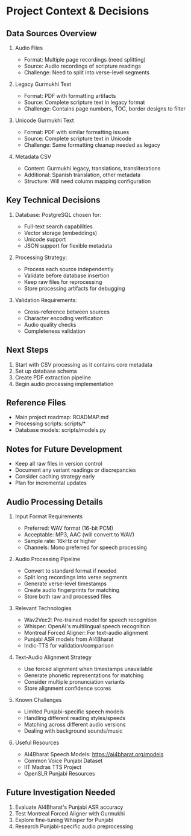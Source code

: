 # Project Context & Decisions

## Data Sources Overview
1. Audio Files
   - Format: Multiple page recordings (need splitting)
   - Source: Audio recordings of scripture readings
   - Challenge: Need to split into verse-level segments

2. Legacy Gurmukhi Text
   - Format: PDF with formatting artifacts
   - Source: Complete scripture text in legacy format
   - Challenge: Contains page numbers, TOC, border designs to filter

3. Unicode Gurmukhi Text
   - Format: PDF with similar formatting issues
   - Source: Complete scripture text in Unicode
   - Challenge: Same formatting cleanup needed as legacy

4. Metadata CSV
   - Content: Gurmukhi legacy, translations, transliterations
   - Additional: Spanish translation, other metadata
   - Structure: Will need column mapping configuration

## Key Technical Decisions
1. Database: PostgreSQL chosen for:
   - Full-text search capabilities
   - Vector storage (embeddings)
   - Unicode support
   - JSON support for flexible metadata

2. Processing Strategy:
   - Process each source independently
   - Validate before database insertion
   - Keep raw files for reprocessing
   - Store processing artifacts for debugging

3. Validation Requirements:
   - Cross-reference between sources
   - Character encoding verification
   - Audio quality checks
   - Completeness validation

## Next Steps
1. Start with CSV processing as it contains core metadata
2. Set up database schema
3. Create PDF extraction pipeline
4. Begin audio processing implementation

## Reference Files
- Main project roadmap: ROADMAP.md
- Processing scripts: scripts/*
- Database models: scripts/models.py

## Notes for Future Development
- Keep all raw files in version control
- Document any variant readings or discrepancies
- Consider caching strategy early
- Plan for incremental updates 

## Audio Processing Details
1. Input Format Requirements
   - Preferred: WAV format (16-bit PCM)
   - Acceptable: MP3, AAC (will convert to WAV)
   - Sample rate: 16kHz or higher
   - Channels: Mono preferred for speech processing

2. Audio Processing Pipeline
   - Convert to standard format if needed
   - Split long recordings into verse segments
   - Generate verse-level timestamps
   - Create audio fingerprints for matching
   - Store both raw and processed files

3. Relevant Technologies
   - Wav2Vec2: Pre-trained model for speech recognition
   - Whisper: OpenAI's multilingual speech recognition
   - Montreal Forced Aligner: For text-audio alignment
   - Punjabi ASR models from AI4Bharat
   - Indic-TTS for validation/comparison

4. Text-Audio Alignment Strategy
   - Use forced alignment when timestamps unavailable
   - Generate phonetic representations for matching
   - Consider multiple pronunciation variants
   - Store alignment confidence scores

5. Known Challenges
   - Limited Punjabi-specific speech models
   - Handling different reading styles/speeds
   - Matching across different audio versions
   - Dealing with background sounds/music

6. Useful Resources
   - AI4Bharat Speech Models: https://ai4bharat.org/models
   - Common Voice Punjabi Dataset
   - IIT Madras TTS Project
   - OpenSLR Punjabi Resources

## Future Investigation Needed
1. Evaluate AI4Bharat's Punjabi ASR accuracy
2. Test Montreal Forced Aligner with Gurmukhi
3. Explore fine-tuning Whisper for Punjabi
4. Research Punjabi-specific audio preprocessing 